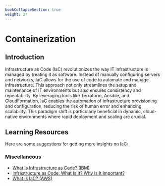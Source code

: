 ```yaml
---
bookCollapseSection: true
weight: 27
---
```


# Containerization

## Introduction

Infrastructure as Code (IaC) revolutionizes the way IT infrastructure is managed by 
treating it as software. Instead of manually configuring servers and networks, 
IaC allows for the use of code to automate and manage infrastructure. 
This approach not only streamlines the setup and maintenance of IT environments 
but also ensures consistency and repeatability. By leveraging tools like Terraform, 
Ansible, and CloudFormation, IaC enables the automation of infrastructure 
provisioning and configuration, reducing the risk of human error and enhancing 
scalability. This paradigm shift is particularly beneficial in dynamic, 
cloud-native environments where rapid deployment and scaling are crucial.

## Learning Resources

Here are some suggestions for getting more insights on IaC:

### Miscellaneous
- [What is Infrastructure as Code? (IBM)](https://www.youtube.com/watch?v=zWw2wuiKd5o)
- [Infrastructure as Code: What Is It? Why Is It Important?](https://www.hashicorp.com/resources/what-is-infrastructure-as-code)
- [What is IaC? (AWS)](https://aws.amazon.com/what-is/iac/)
